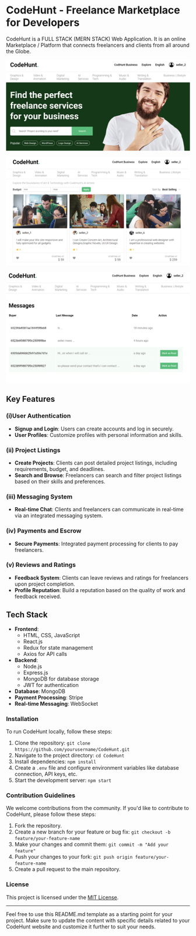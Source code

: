 # CodeHunt - Freelance Marketplace for Developers

CodeHunt is a FULL STACK (MERN STACK) Web Application. It is an online Marketplace / Platform that connects freelancers and clients from all around the Globe.

![CodeHunt ](./assets/img1.png?raw=true " CodeHunt ")

![CodeHunt](./assets/img3.png?raw=true " CodeHunt ")

![CodeHunt](./assets/img4.png?raw=true " CodeHunt ")

## Key Features

### (i)User Authentication

- **Signup and Login**: Users can create accounts and log in securely.
- **User Profiles**: Customize profiles with personal information and skills.

### (ii) Project Listings

- **Create Projects**: Clients can post detailed project listings, including requirements, budget, and deadlines.
- **Search and Browse**: Freelancers can search and filter project listings based on their skills and preferences.

### (iii) Messaging System

- **Real-time Chat**: Clients and freelancers can communicate in real-time via an integrated messaging system.

### (iv) Payments and Escrow

- **Secure Payments**: Integrated payment processing for clients to pay freelancers.

### (v) Reviews and Ratings

- **Feedback System**: Clients can leave reviews and ratings for freelancers upon project completion.
- **Profile Reputation**: Build a reputation based on the quality of work and feedback received.


##  Tech Stack

- **Frontend**: 
  - HTML, CSS, JavaScript
  - React.js
  - Redux for state management
  - Axios for API calls
- **Backend**:
  - Node.js
  - Express.js
  - MongoDB for database storage
  - JWT for authentication
- **Database**: MongoDB
- **Payment Processing**: Stripe 
- **Real-time Messaging**: WebSocket 

###  Installation

To run CodeHunt locally, follow these steps:

1. Clone the repository: `git clone https://github.com/yourusername/CodeHunt.git`
2. Navigate to the project directory: `cd CodeHunt`
3. Install dependencies: `npm install`
4. Create a `.env` file and configure environment variables like database connection, API keys, etc.
5. Start the development server: `npm start`

###  Contribution Guidelines

We welcome contributions from the community. If you'd like to contribute to CodeHunt, please follow these steps:

1. Fork the repository.
2. Create a new branch for your feature or bug fix: `git checkout -b feature/your-feature-name`
3. Make your changes and commit them: `git commit -m "Add your feature"`
4. Push your changes to your fork: `git push origin feature/your-feature-name`
5. Create a pull request to the main repository.

###  License

This project is licensed under the [MIT License](LICENSE).

---

Feel free to use this README.md template as a starting point for your project. Make sure to update the content with specific details related to your CodeHunt website and customize it further to suit your needs.
